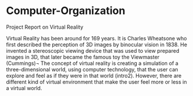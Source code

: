 # Computer-Organization
Project Report on Virtual Reality

Virtual Reality has been around for 169 years. It is Charles Wheatsone who first described the perception of 3D images 
by binocular vision in 1838. He invented a stereoscopic viewing device that was used to view prepared images in 3D, 
that later became the famous toy the Viewmaster (Cummings)¬ The concept of virtual reality is creating a simulation of a 
three-dimensional world, using computer technology, that the user can explore and feel as if they were in that world (intro2). 
However, there are different kind of virtual environment that make the user feel more or less in a virtual world. 
